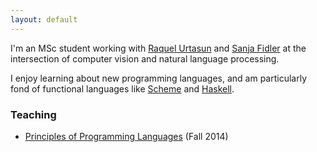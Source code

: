 ```yaml
---
layout: default
---
```


I'm an MSc student working with [Raquel Urtasun](http://www.cs.toronto.edu/~urtasun) and [Sanja Fidler](http://www.cs.toronto.edu/~fidler) at the intersection of computer vision and natural language processing.

I enjoy learning about new programming languages, and am particularly fond of functional languages like [Scheme](http://mitpress.mit.edu/sicp/) and [Haskell](http://www.haskell.org/).



### Teaching
 - [Principles of Programming Languages](http://www.cs.toronto.edu/~liudavid/csc324/index.html) (Fall 2014)

